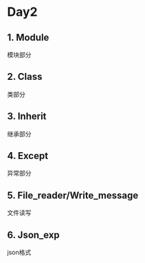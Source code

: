 <!--
 * @Author: chalan630
 * @Date: 2019-12-25 16:38:11
 * @LastEditTime : 2019-12-25 16:42:04
 -->
# Day2
## 1. Module
模块部分

## 2. Class
类部分

## 3. Inherit
继承部分

## 4. Except
异常部分

## 5. File_reader/Write_message
文件读写

## 6. Json_exp
json格式